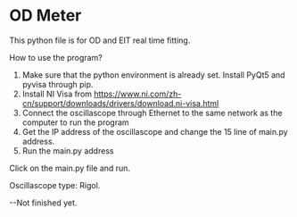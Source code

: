 # OD Meter
This python file is for OD and EIT real time fitting. 

How to use the program?

1. Make sure that the python environment is already set. Install PyQt5 and pyvisa through pip. 
2. Install NI Visa from https://www.ni.com/zh-cn/support/downloads/drivers/download.ni-visa.html
3. Connect the oscillascope through Ethernet to the same network as the computer to run the program
4. Get the IP address of the oscillascope and change the 15 line of main.py address.
5. Run the main.py address



Click on the main.py file and run.

Oscillascope type: Rigol.

--Not finished yet.
